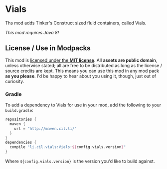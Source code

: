 # Vials
Ths mod adds Tinker's Construct sized fluid containers, called Vials. 

*This mod requires Java 8!*

## License / Use in Modpacks
This mod is [licensed under the **MIT license**](LICENSE). All **assets are public domain**, unless otherwise stated; all are free to be distributed as long as the license / source credits are kept. This means you can use this mod in any mod pack **as you please**. I'd be happy to hear about you using it, though, just out of curiosity.



### Gradle
To add a dependency to Vials for use in your mod, add the following to your `build.gradle`:

```groovy
repositories {
  maven {
    url = "http://maven.cil.li/"
  }
}
dependencies {
  compile "li.cil.vials:Vials:${config.vials.version}"
}
```

Where `${config.vials.version}` is the version you'd like to build against.
